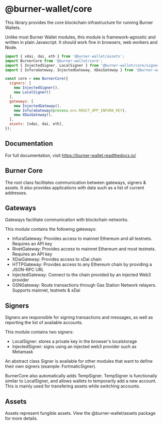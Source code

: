 # @burner-wallet/core

This library provides the core blockchain infrastructure for running Burner Wallets.

Unlike most Burner Wallet modules, this module is framework-agnostic and written in plain
Javascript. It should work fine in browsers, web workers and Node.

```javascript
import { xdai, dai, eth } from '@burner-wallet/assets';
import BurnerCore from '@burner-wallet/core';
import { InjectedSigner, LocalSigner } from '@burner-wallet/core/signers';
import { InfuraGateway, InjectedGateway, XDaiGateway } from '@burner-wallet/core/gateways';

const core = new BurnerCore({
  signers: [
    new InjectedSigner(),
    new LocalSigner()
  ],
  gateways: [
    new InjectedGateway(),
    new InfuraGateway(process.env.REACT_APP_INFURA_KEY),
    new XDaiGateway(),
  ],
  assets: [xdai, dai, eth],
});
```

## Documentation

For full documentation, visit https://burner-wallet.readthedocs.io/

## Burner Core

The root class facilitates communication between gateways, signers & assets. It also provides
applications with data such as a list of current addresses.

## Gateways

Gateways facilitate communication with blockchain networks.

This module contains the following gateways:

* InfuraGateway: Provides access to mainnet Ethereum and all testnets. Requires an API key
* RivetGateway: Provides access to mainnet Ethereum and most testnets. Requires an API key
* XDaiGateway: Provides access to xDai chain
* HTTPGateway: Provides access to any Ethereum chain by providing a JSON-RPC URL
* InjectedGateway: Connect to the chain provided by an injected Web3 provider
* GSNGateway: Route transactions through Gas Station Network relayers. Supports mainnet, testnets & xDai

## Signers

Signers are responsible for signing transactions and messages, as well as reporting the list of
available accounts.

This module contains two signers:

* LocalSigner: stores a private key in the browser's localstorage
* InjectedSigner: signs using an injected web3 provider such as Metamask

An abstract class Signer is available for other modules that want to define their own signers 
(example: FortmaticSigner).

BurnerCore also automatically adds TempSigner. TempSigner is functionally similar to LocalSigner,
and allows wallets to temporarily add a new account. This is mainly used for transfering assets
while switching accounts.

## Assets

Assets represent fungible assets. View the @burner-wallet/assets package for more details.

